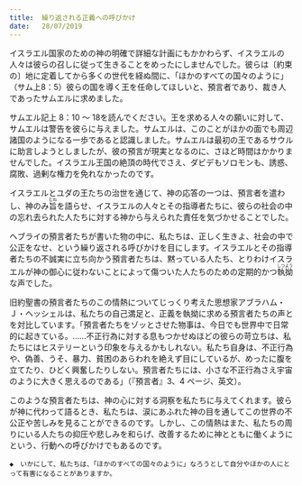 ```yaml
---
title:  繰り返される正義への呼びかけ
date:   28/07/2019
---
```


イスラエル国家のための神の明確で詳細な計画にもかかわらず、イスラエルの人々は彼らの召しに従って生きることをめったにしませんでした。彼らは〔約束の〕地に定着してから多くの世代を経ぬ間に、「ほかのすべての国々のように」（サム上8：5）彼らの国を導く王を任命してほしいと、預言者であり、裁き人であったサムエルに求めました。

サムエル記上 8：10 ～ 18を読んでください。王を求める人々の願いに対して、サムエルは警告を彼らに与えました。サムエルは、このことがほかの面でも周辺諸国のようになる一歩であると認識しました。サムエルは最初の王であるサウルに助言しようとしましたが、彼の預言が現実となるのに、さほど時間はかかりませんでした。イスラエル王国の絶頂の時代でさえ、ダビデもソロモンも、誘惑、腐敗、過剰な権力を免れなかったのです。

イスラエルとユダの王たちの治世を通じて、神の応答の一つは、預言者を遣わし、神のみ<ruby>旨<rt>むね</rt></ruby>を語らせ、イスラエルの人々とその指導者たちに、彼らの社会の中の忘れ去られた人たちに対する神から与えられた責任を気づかせることでした。

ヘブライの預言者たちが書いた物の中に、私たちは、正しく生きよ、社会の中で公正をなせ、という繰り返される呼びかけを目にします。イスラエルとその指導者たちの不誠実に立ち向かう預言者たちは、黙っている人たち、とりわけイスラエルが神の御心に従わないことによって傷ついた人たちのための定期的かつ<ruby>執<rt>しつ</rt>拗<rt>よう</rt></ruby>な声でした。

旧約聖書の預言者たちのこの情熱についてじっくり考えた思想家アブラハム・Ｊ・ヘッシェルは、私たちの自己満足と、正義を執拗に求める預言者たちの声とを対比しています。「預言者たちをゾッとさせた物事は、今日でも世界中で日常的に起きている。……不正行為に対する息もつかせぬほどの彼らの苛立ちは、私たちにはヒステリーという印象を与えるかもしれない。私たち自身は、不正行為や、偽善、うそ、暴力、貧困のあらわれを絶えず目にしているが、めったに腹を立てたり、ひどく興奮したりしない。預言者たちには、小さな不正行為さえ宇宙のように大きく思えるのである」（『預言者』3、4 ページ、英文）。

このような預言者たちは、神の心に対する洞察を私たちに与えてくれます。彼らが神に代わって語るとき、私たちは、涙にあふれた神の目を通してこの世界の不公正や苦しみを見ることができるのです。しかし、この情熱はまた、私たちの周りにいる人たちの抑圧や悲しみを和らげ、改善するために神とともに働くようにという、行動への呼びかけでもあるのです。

`◆　いかにして、私たちは、「ほかのすべての国々のように」なろうとして自分やほかの人にとって有害になることがありますか。`